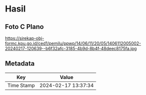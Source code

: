 # Hasil

## Foto C Plano

https://sirekap-obj-formc.kpu.go.id/ced1/pemilu/ppwp/14/06/11/20/05/1406112005002-20240217-120639--b6f32afc-3185-4b9d-8b4f-48deec8175fa.jpg


## Metadata

| Key        | Value               |
| ---------- | ------------------- |
| Time Stamp | 2024-02-17 13:37:34 |



